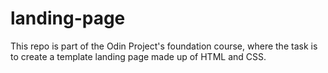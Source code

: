 # landing-page

This repo is part of the Odin Project's foundation course, where the task is to create a template landing page made up of HTML and CSS.

